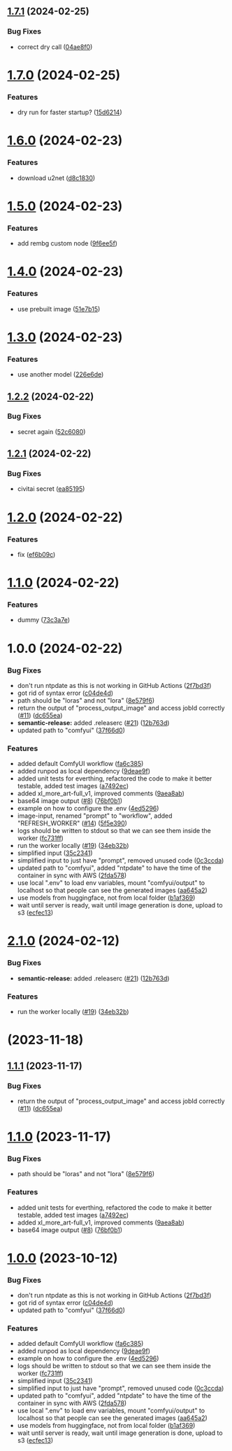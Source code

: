 ## [1.7.1](https://github.com/implicit-invocation/runpod-worker-comfy/compare/1.7.0...1.7.1) (2024-02-25)


### Bug Fixes

* correct dry call ([04ae8f0](https://github.com/implicit-invocation/runpod-worker-comfy/commit/04ae8f0e7a7aa3d079de83e650377c53993a2a11))

# [1.7.0](https://github.com/implicit-invocation/runpod-worker-comfy/compare/1.6.0...1.7.0) (2024-02-25)


### Features

* dry run for faster startup? ([15d6214](https://github.com/implicit-invocation/runpod-worker-comfy/commit/15d62142066926547f8d02398856e7229fe5c71b))

# [1.6.0](https://github.com/implicit-invocation/runpod-worker-comfy/compare/1.5.0...1.6.0) (2024-02-23)


### Features

* download u2net ([d8c1830](https://github.com/implicit-invocation/runpod-worker-comfy/commit/d8c183046559e2fbbbe44a2bfff4faac4a773d28))

# [1.5.0](https://github.com/implicit-invocation/runpod-worker-comfy/compare/1.4.0...1.5.0) (2024-02-23)


### Features

* add rembg custom node ([9f6ee5f](https://github.com/implicit-invocation/runpod-worker-comfy/commit/9f6ee5f45db9b55e2671ee9bbdebe1c0166ea7cc))

# [1.4.0](https://github.com/implicit-invocation/runpod-worker-comfy/compare/1.3.0...1.4.0) (2024-02-23)


### Features

* use prebuilt image ([51e7b15](https://github.com/implicit-invocation/runpod-worker-comfy/commit/51e7b15b1dba13bc445bacbc113e99cc186eaa08))

# [1.3.0](https://github.com/implicit-invocation/runpod-worker-comfy/compare/1.2.2...1.3.0) (2024-02-23)


### Features

* use another model ([226e6de](https://github.com/implicit-invocation/runpod-worker-comfy/commit/226e6def3ac48da48188c70effa66555aee70889))

## [1.2.2](https://github.com/implicit-invocation/runpod-worker-comfy/compare/1.2.1...1.2.2) (2024-02-22)


### Bug Fixes

* secret again ([52c6080](https://github.com/implicit-invocation/runpod-worker-comfy/commit/52c6080f8964a5c676dcdcd5b6c86f488a90a0e5))

## [1.2.1](https://github.com/implicit-invocation/runpod-worker-comfy/compare/1.2.0...1.2.1) (2024-02-22)


### Bug Fixes

* civitai secret ([ea85195](https://github.com/implicit-invocation/runpod-worker-comfy/commit/ea8519508ff3ff0732e20a1130d41e2e9ce4c147))

# [1.2.0](https://github.com/implicit-invocation/runpod-worker-comfy/compare/1.1.0...1.2.0) (2024-02-22)


### Features

* fix ([ef6b09c](https://github.com/implicit-invocation/runpod-worker-comfy/commit/ef6b09c39eb29ca90bbaa3daadf81774dffa050a))

# [1.1.0](https://github.com/implicit-invocation/runpod-worker-comfy/compare/1.0.0...1.1.0) (2024-02-22)


### Features

* dummy ([73c3a7e](https://github.com/implicit-invocation/runpod-worker-comfy/commit/73c3a7eb174bff50cbc2acb177e1eda5a510a7cc))

# 1.0.0 (2024-02-22)


### Bug Fixes

* don't run ntpdate as this is not working in GitHub Actions ([2f7bd3f](https://github.com/implicit-invocation/runpod-worker-comfy/commit/2f7bd3f71f24dd3b6ecc56f3a4c27bbc2d140eca))
* got rid of syntax error ([c04de4d](https://github.com/implicit-invocation/runpod-worker-comfy/commit/c04de4dea93dbe586a9a887e04907b33597ff73e))
* path should be "loras" and not "lora" ([8e579f6](https://github.com/implicit-invocation/runpod-worker-comfy/commit/8e579f63e18851b0be67bff7a42a8e8a46223f2b))
* return the output of "process_output_image" and access jobId correctly ([#11](https://github.com/implicit-invocation/runpod-worker-comfy/issues/11)) ([dc655ea](https://github.com/implicit-invocation/runpod-worker-comfy/commit/dc655ea0dd0b294703f52f6017ce095c3b411527))
* **semantic-release:** added .releaserc ([#21](https://github.com/implicit-invocation/runpod-worker-comfy/issues/21)) ([12b763d](https://github.com/implicit-invocation/runpod-worker-comfy/commit/12b763d8703ce07331a16d4013975f9edc4be3ff))
* updated path to "comfyui" ([37f66d0](https://github.com/implicit-invocation/runpod-worker-comfy/commit/37f66d04b8c98810714ffbc761412f3fcdb1d861))


### Features

* added default ComfyUI workflow ([fa6c385](https://github.com/implicit-invocation/runpod-worker-comfy/commit/fa6c385e0dc9487655b42772bb6f3a5f5218864e))
* added runpod as local dependency ([9deae9f](https://github.com/implicit-invocation/runpod-worker-comfy/commit/9deae9f5ec723b93540e6e2deac04b8650cf872a))
* added unit tests for everthing, refactored the code to make it better testable, added test images ([a7492ec](https://github.com/implicit-invocation/runpod-worker-comfy/commit/a7492ec8f289fc64b8e54c319f47804c0a15ae54))
* added xl_more_art-full_v1, improved comments ([9aea8ab](https://github.com/implicit-invocation/runpod-worker-comfy/commit/9aea8abe1375f3d48aa9742c444b5242111e3121))
* base64 image output ([#8](https://github.com/implicit-invocation/runpod-worker-comfy/issues/8)) ([76bf0b1](https://github.com/implicit-invocation/runpod-worker-comfy/commit/76bf0b166b992a208c53f5cb98bd20a7e3c7f933))
* example on how to configure the .env ([4ed5296](https://github.com/implicit-invocation/runpod-worker-comfy/commit/4ed529601394e8a105d171ab1274737392da7df5))
* image-input, renamed "prompt" to "workflow", added "REFRESH_WORKER" ([#14](https://github.com/implicit-invocation/runpod-worker-comfy/issues/14)) ([5f5e390](https://github.com/implicit-invocation/runpod-worker-comfy/commit/5f5e390dfda9d3ef8ce9b5578aade1bee600bf5c))
* logs should be written to stdout so that we can see them inside the worker ([fc731ff](https://github.com/implicit-invocation/runpod-worker-comfy/commit/fc731fffcd79af67cf6fcdf6a6d3df6b8e30c7b5))
* run the worker locally ([#19](https://github.com/implicit-invocation/runpod-worker-comfy/issues/19)) ([34eb32b](https://github.com/implicit-invocation/runpod-worker-comfy/commit/34eb32b72455e6e628849e50405ed172d846d2d9))
* simplified input ([35c2341](https://github.com/implicit-invocation/runpod-worker-comfy/commit/35c2341deca346d4e6df82c36e101b7495f3fc03))
* simplified input to just have "prompt", removed unused code ([0c3ccda](https://github.com/implicit-invocation/runpod-worker-comfy/commit/0c3ccda9c5c8cdc56eae829bb358ceb532b36371))
* updated path to "comfyui", added "ntpdate" to have the time of the container in sync with AWS ([2fda578](https://github.com/implicit-invocation/runpod-worker-comfy/commit/2fda578d62460275abec11d6b2fbe5123d621d5f))
* use local ".env" to load env variables, mount "comfyui/output" to localhost so that people can see the generated images ([aa645a2](https://github.com/implicit-invocation/runpod-worker-comfy/commit/aa645a233cd6951d296d68f7ddcf41b14b3f4cf9))
* use models from huggingface, not from local folder ([b1af369](https://github.com/implicit-invocation/runpod-worker-comfy/commit/b1af369bb577c0aaba8875d8b2076e1888356929))
* wait until server is ready, wait until image generation is done, upload to s3 ([ecfec13](https://github.com/implicit-invocation/runpod-worker-comfy/commit/ecfec1349da0d04ea5f21c82d8903e1a5bd3c923))

# [2.1.0](https://github.com/blib-la/runpod-worker-comfy/compare/2.0.0...2.1.0) (2024-02-12)


### Bug Fixes

* **semantic-release:** added .releaserc ([#21](https://github.com/blib-la/runpod-worker-comfy/issues/21)) ([12b763d](https://github.com/blib-la/runpod-worker-comfy/commit/12b763d8703ce07331a16d4013975f9edc4be3ff))


### Features

* run the worker locally ([#19](https://github.com/blib-la/runpod-worker-comfy/issues/19)) ([34eb32b](https://github.com/blib-la/runpod-worker-comfy/commit/34eb32b72455e6e628849e50405ed172d846d2d9))

#  (2023-11-18)



## [1.1.1](https://github.com/blib-la/runpod-worker-comfy/compare/1.1.0...1.1.1) (2023-11-17)


### Bug Fixes

* return the output of "process_output_image" and access jobId correctly ([#11](https://github.com/blib-la/runpod-worker-comfy/issues/11)) ([dc655ea](https://github.com/blib-la/runpod-worker-comfy/commit/dc655ea0dd0b294703f52f6017ce095c3b411527))



# [1.1.0](https://github.com/blib-la/runpod-worker-comfy/compare/1.0.0...1.1.0) (2023-11-17)


### Bug Fixes

* path should be "loras" and not "lora" ([8e579f6](https://github.com/blib-la/runpod-worker-comfy/commit/8e579f63e18851b0be67bff7a42a8e8a46223f2b))


### Features

* added unit tests for everthing, refactored the code to make it better testable, added test images ([a7492ec](https://github.com/blib-la/runpod-worker-comfy/commit/a7492ec8f289fc64b8e54c319f47804c0a15ae54))
* added xl_more_art-full_v1, improved comments ([9aea8ab](https://github.com/blib-la/runpod-worker-comfy/commit/9aea8abe1375f3d48aa9742c444b5242111e3121))
* base64 image output ([#8](https://github.com/blib-la/runpod-worker-comfy/issues/8)) ([76bf0b1](https://github.com/blib-la/runpod-worker-comfy/commit/76bf0b166b992a208c53f5cb98bd20a7e3c7f933))



# [1.0.0](https://github.com/blib-la/runpod-worker-comfy/compare/ecfec1349da0d04ea5f21c82d8903e1a5bd3c923...1.0.0) (2023-10-12)


### Bug Fixes

* don't run ntpdate as this is not working in GitHub Actions ([2f7bd3f](https://github.com/blib-la/runpod-worker-comfy/commit/2f7bd3f71f24dd3b6ecc56f3a4c27bbc2d140eca))
* got rid of syntax error ([c04de4d](https://github.com/blib-la/runpod-worker-comfy/commit/c04de4dea93dbe586a9a887e04907b33597ff73e))
* updated path to "comfyui" ([37f66d0](https://github.com/blib-la/runpod-worker-comfy/commit/37f66d04b8c98810714ffbc761412f3fcdb1d861))


### Features

* added default ComfyUI workflow ([fa6c385](https://github.com/blib-la/runpod-worker-comfy/commit/fa6c385e0dc9487655b42772bb6f3a5f5218864e))
* added runpod as local dependency ([9deae9f](https://github.com/blib-la/runpod-worker-comfy/commit/9deae9f5ec723b93540e6e2deac04b8650cf872a))
* example on how to configure the .env ([4ed5296](https://github.com/blib-la/runpod-worker-comfy/commit/4ed529601394e8a105d171ab1274737392da7df5))
* logs should be written to stdout so that we can see them inside the worker ([fc731ff](https://github.com/blib-la/runpod-worker-comfy/commit/fc731fffcd79af67cf6fcdf6a6d3df6b8e30c7b5))
* simplified input ([35c2341](https://github.com/blib-la/runpod-worker-comfy/commit/35c2341deca346d4e6df82c36e101b7495f3fc03))
* simplified input to just have "prompt", removed unused code ([0c3ccda](https://github.com/blib-la/runpod-worker-comfy/commit/0c3ccda9c5c8cdc56eae829bb358ceb532b36371))
* updated path to "comfyui", added "ntpdate" to have the time of the container in sync with AWS ([2fda578](https://github.com/blib-la/runpod-worker-comfy/commit/2fda578d62460275abec11d6b2fbe5123d621d5f))
* use local ".env" to load env variables, mount "comfyui/output" to localhost so that people can see the generated images ([aa645a2](https://github.com/blib-la/runpod-worker-comfy/commit/aa645a233cd6951d296d68f7ddcf41b14b3f4cf9))
* use models from huggingface, not from local folder ([b1af369](https://github.com/blib-la/runpod-worker-comfy/commit/b1af369bb577c0aaba8875d8b2076e1888356929))
* wait until server is ready, wait until image generation is done, upload to s3 ([ecfec13](https://github.com/blib-la/runpod-worker-comfy/commit/ecfec1349da0d04ea5f21c82d8903e1a5bd3c923))
